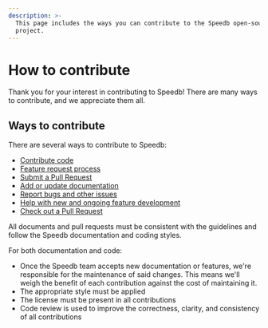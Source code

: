 ```yaml
---
description: >-
  This page includes the ways you can contribute to the Speedb open-source
  project.
---
```


# How to contribute

Thank you for your interest in contributing to Speedb! There are many ways to contribute, and we appreciate them all.

## Ways to contribute

There are several ways to contribute to Speedb:

* [Contribute code](contribute-code.md)
* [Feature request process](feature-request-process.md)
* [Submit a Pull Request](submit-a-pull-request.md)
* [Add or update documentation](add-or-update-documentation.md)
* [Report bugs and other issues](report-bugs-and-other-issues.md)
* [Help with new and ongoing feature development](help-with-new-and-ongoing-feature-development.md)
* [Check out a Pull Request](broken-reference) &#x20;

All documents and pull requests must be consistent with the guidelines and follow the Speedb documentation and coding styles.

For both documentation and code:

* Once the Speedb team accepts new documentation or features, we're responsible for the maintenance of said changes.  This means we'll weigh the benefit of each contribution against the cost of maintaining it.
* The appropriate style must be applied
* The license must be present in all contributions
* Code review is used to improve the correctness, clarity, and consistency of all contributions
